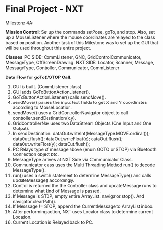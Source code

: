 Final Project - NXT
===================

Milestone 4A:

**Mission Control**: Set up the commands setPose, goTo, and stop. Also, set up a MouseListener where the mouse 
coordinates are relayed to the class based on position. Another task of this Milestone was to 
set up the GUI that will be used throughout this entire project. 
                       
**Classes**: 
PC SIDE: CommListener, GNC, GridControlCommunicator, MessageType, OffScreenDrawing.
NXT SIDE: Locator, Scanner, Message, MessageType, Controller, Communicator, CommListener
               
**Data Flow for goTo()/STOP Call**:
    
1. GUI is built. (CommListener class)
2. GUI adds GoToButtonActionListener().
3. GoToButtonActionListener() calls sendMove().
4. sendMove() parses the input text fields to get X and Y coordinates according to MouseLocation. 
5. sendMove() uses a GridControllerNavigator object to call controller.sendDestination(x,y).
6. GridControllerNav uses two DataStream Objects (One Input and One Output).
7. In sendDestination:  dataOut.writeInt(MessageType.MOVE.ordinal());
                        dataOut.flush();
                        dataOut.writeFloat(x);
                        dataOut.flush();
                        dataOut.writeFloat(y);
                        dataOut.flush();
3. PC Relays type of message above (enum GOTO or STOP) via Bluetooth Connection object btc.
4. MessageType arrives at NXT Side via Communicator Class.
5. Communicator class uses the Multi Threading Method run() to decode MessageType().
6. run() uses a switch statement to determine MessageType() and calls updateMessage() accordingly.
7. Control is returned the the Controller class and updateMessage runs to determine what kind of Message is passed.
8. If Message is STOP, empty entire ArrayList<Message>. navigator.stop(). And navigator.clearPath().
9. If Messsage != STOP, append the CurrentMessage to ArrayList<Message> inbox. 
7. After performing action, NXT uses Locator class to determine current Location.
8. Current Location is Relayed back to PC.
            
    

